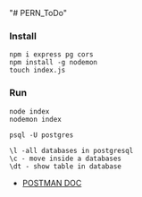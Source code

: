 "# PERN_ToDo"

### Install

```
npm i express pg cors
npm install -g nodemon
touch index.js
```

### Run

```
node index
nodemon index
```

```
psql -U postgres
```
```
\l -all databases in postgresql
\c - move inside a databases
\dt - show table in database
```

- [POSTMAN DOC](https://documenter.getpostman.com/view/21678240/2s946icria)
